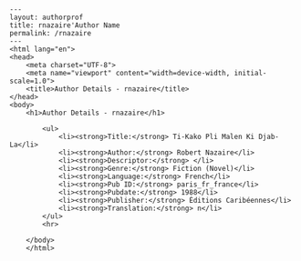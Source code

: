 
    ---
    layout: authorprof
    title: rnazaire'Author Name 
    permalink: /rnazaire
    ---
    <html lang="en">
    <head>
        <meta charset="UTF-8">
        <meta name="viewport" content="width=device-width, initial-scale=1.0">
        <title>Author Details - rnazaire</title>
    </head>
    <body>
        <h1>Author Details - rnazaire</h1>
        
            <ul>
                <li><strong>Title:</strong> Ti-Kako Pli Malen Ki Djab-La</li>
                <li><strong>Author:</strong> Robert Nazaire</li>
                <li><strong>Descriptor:</strong> </li>
                <li><strong>Genre:</strong> Fiction (Novel)</li>
                <li><strong>Language:</strong> French</li>
                <li><strong>Pub ID:</strong> paris_fr_france</li>
                <li><strong>Pubdate:</strong> 1988</li>
                <li><strong>Publisher:</strong> Éditions Caribéennes</li>
                <li><strong>Translation:</strong> n</li>
            </ul>
            <hr>
            
        </body>
        </html>
        